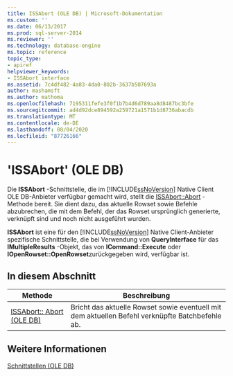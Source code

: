 ```yaml
---
title: ISSAbort (OLE DB) | Microsoft-Dokumentation
ms.custom: ''
ms.date: 06/13/2017
ms.prod: sql-server-2014
ms.reviewer: ''
ms.technology: database-engine
ms.topic: reference
topic_type:
- apiref
helpviewer_keywords:
- ISSAbort interface
ms.assetid: 7c4df482-4a83-4da0-802b-3637b507693a
author: mashamsft
ms.author: mathoma
ms.openlocfilehash: 7195311fefe3f0f1b7b4d6d789aa8d8487bc3bfe
ms.sourcegitcommit: ad4d92dce894592a259721a1571b1d8736abacdb
ms.translationtype: MT
ms.contentlocale: de-DE
ms.lasthandoff: 08/04/2020
ms.locfileid: "87726166"
---
```

# <a name="issabort-ole-db"></a>'ISSAbort' (OLE DB)
  Die **ISSAbort** -Schnittstelle, die im [!INCLUDE[ssNoVersion](../../includes/ssnoversion-md.md)] Native Client OLE DB-Anbieter verfügbar gemacht wird, stellt die [ISSAbort::Abort](../../relational-databases/native-client-ole-db-interfaces/issabort-abort-ole-db.md) -Methode bereit. Sie dient dazu, das aktuelle Rowset sowie Befehle abzubrechen, die mit dem Befehl, der das Rowset ursprünglich generierte, verknüpft sind und noch nicht ausgeführt wurden.  
  
 **ISSAbort** ist eine für den [!INCLUDE[ssNoVersion](../../includes/ssnoversion-md.md)] Native Client-Anbieter spezifische Schnittstelle, die bei Verwendung von **QueryInterface** für das **IMultipleResults** -Objekt, das von **ICommand::Execute** oder **IOpenRowset::OpenRowset**zurückgegeben wird, verfügbar ist.  
  
## <a name="in-this-section"></a>In diesem Abschnitt  
  
|Methode|Beschreibung|  
|------------|-----------------|  
|[ISSAbort:: Abort &#40;OLE DB&#41;](../../relational-databases/native-client-ole-db-interfaces/issabort-abort-ole-db.md)|Bricht das aktuelle Rowset sowie eventuell mit dem aktuellen Befehl verknüpfte Batchbefehle ab.|  
  
## <a name="see-also"></a>Weitere Informationen  
 [Schnittstellen &#40;OLE DB&#41;](../../../2014/database-engine/dev-guide/interfaces-ole-db.md)  
  
  

